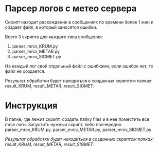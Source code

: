 # Парсер логов с метео сервера

Скрипт находит расхождение в сообщениях по времени более 1 мин и создает файл, в который заносятся ошибки.

Всего 3 скрипта для каждого типа сообщения:
1) parser_mrcv_KRUM.py
2) parser_mrcv_METAR.py
3) parser_mrcv_SIGMET.py

На каждый лог свой отдельный файл с ошибками, если ошибок нет, то файл не создается.

Результат обработки будет находиться в созданных скриптом папках:
result_KRUM, result_METAR, result_SIGMET.

# Инструкция

В папке, где лежит скрипт, создать папку files и в нее поместить все mrcv логи.
Запустить нужный скрипт, либо поочередно: parser_mrcv_KRUM.py, parser_mrcv_METAR.py, parser_mrcv_SIGMET.py

_Результат обработки будет находиться в созданных скриптом папках:
result_KRUM, result_METAR, result_SIGMET._
